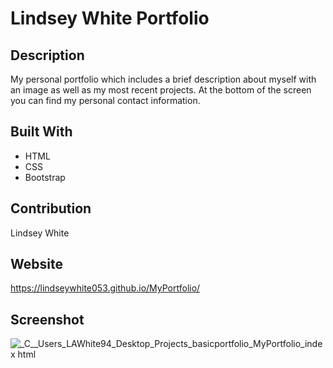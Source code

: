 # Lindsey White Portfolio

## Description
My personal portfolio which includes a brief description about myself with an image as well as my most recent projects. At the bottom of the screen you can find my personal contact information. 

## Built With 
* HTML
* CSS
* Bootstrap

## Contribution
Lindsey White

## Website 
 https://lindseywhite053.github.io/MyPortfolio/

## Screenshot
![_C__Users_LAWhite94_Desktop_Projects_basicportfolio_MyPortfolio_index html](https://user-images.githubusercontent.com/99527756/208140804-7b21d41e-f250-4de7-95fa-d0058bdcd14d.png)
